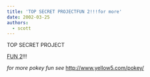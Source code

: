 ```yaml
---
title: 'TOP SECRET PROJECTFUN 2!!!for more'
date: 2002-03-25
authors:
  - scott
---
```


TOP SECRET PROJECT

[FUN 2](http://www.yellow5.com/pokey/hooray/WONDERFULpokey.html)!!!

_for more pokey fun see_ http://www.yellow5.com/pokey/
